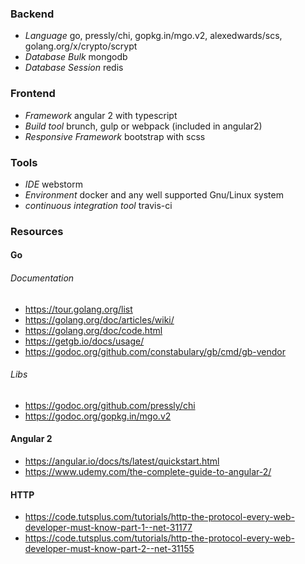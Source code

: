 ### Backend ###
  * *Language* go, pressly/chi, gopkg.in/mgo.v2, alexedwards/scs, golang.org/x/crypto/scrypt<br>
  * *Database Bulk* mongodb
  * *Database Session* redis

### Frontend ###
  * *Framework* angular 2 with typescript<br>
  * *Build tool* brunch, gulp or webpack (included in angular2)<br>
  * *Responsive Framework* bootstrap with scss

### Tools ###
  * *IDE* webstorm<br>
  * *Environment* docker and any well supported Gnu/Linux system
  * *continuous integration tool* travis-ci

### Resources ###

#### Go ####
###### Documentation ######
  * https://tour.golang.org/list
  * https://golang.org/doc/articles/wiki/
  * https://golang.org/doc/code.html
  * https://getgb.io/docs/usage/
  * https://godoc.org/github.com/constabulary/gb/cmd/gb-vendor

###### Libs ######
  * https://godoc.org/github.com/pressly/chi
  * https://godoc.org/gopkg.in/mgo.v2

#### Angular 2 ####
  * https://angular.io/docs/ts/latest/quickstart.html
  * https://www.udemy.com/the-complete-guide-to-angular-2/

#### HTTP ####
  * https://code.tutsplus.com/tutorials/http-the-protocol-every-web-developer-must-know-part-1--net-31177
  * https://code.tutsplus.com/tutorials/http-the-protocol-every-web-developer-must-know-part-2--net-31155
